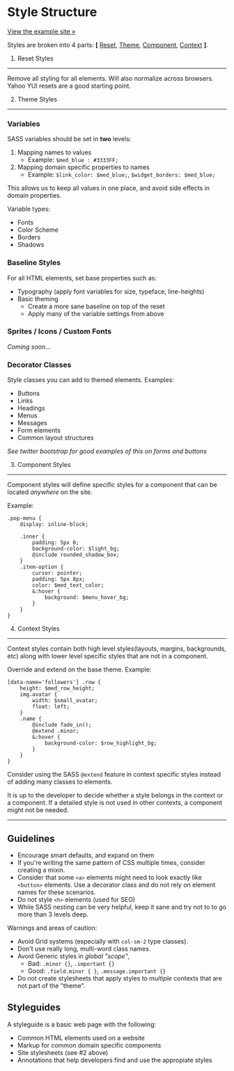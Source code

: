 # Style Structure 

[View the example site &raquo;](http://jasonseney.github.io/style-structure/)

Styles are broken into 4 parts: **[** [Reset](#1-reset-styles), [Theme](#2-theme-styles), [Component](#3-component-styles), [Context](#4-context-styles) **]**.

1. Reset Styles
---------------

Remove all styling for all elements. Will also normalize across browsers. Yahoo YUI resets are a good starting point.

2. Theme Styles
---------------

### Variables 

SASS variables should be set in **two** levels: 

1. Mapping names to values
    - Example: `$med_blue : #3333FF;`
2. Mapping domain specific properties to names
    - Example: `$link_color: $med_blue;`, `$widget_borders: $med_blue;`

This allows us to keep all values in one place, and avoid side effects in domain properties.

Variable types:

- Fonts 
- Color Scheme
- Borders 
- Shadows 

### Baseline Styles

For all HTML elements, set base properties such as:

- Typography (apply font variables for size, typeface, line-heights)
- Basic theming 
    - Create a more sane baseline on top of the reset
    - Apply many of the variable settings from above

### Sprites / Icons / Custom Fonts 

_Coming soon..._

### Decorator Classes 

Style classes you can add to themed elements. Examples:

- Buttons
- Links
- Headings
- Menus
- Messages
- Form elements
- Common layout structures

*See twitter bootstrap for good examples of this on forms and buttons*

3. Component Styles
--------------------

Component styles will define specific styles for a component that can be located _anywhere_ on the site.

Example:

    .pop-menu {
        display: inline-block;

        .inner {
            padding: 5px 0;
            background-color: $light_bg;
            @include rounded_shadow_box;
        }
        .item-option {
            cursor: pointer;
            padding: 5px 8px;
            color: $med_text_color;
            &:hover {
                background: $menu_hover_bg;
            }
        }
    }


4. Context Styles
-----------------

Context styles contain both high level styles(layouts, margins, backgrounds, etc) along with lower level specific styles that are not in a component.

Override and extend on the base theme.  Example:

    [data-name='followers'] .row {
        height: $med_row_height;
        img.avatar {
            width: $small_avatar;
            float: left;
        }
        .name {
            @include fade_in();
            @extend .minor;
            &:hover { 
                background-color: $row_highlight_bg;
            }
        }
    }


Consider using the SASS `@extend` feature in context specific styles instead of adding many classes to elements.

It is up to the developer to decide whether a style belongs in the context or a component. If a detailed style is not used in other contexts, a component might not be needed.

* * * 

Guidelines
----------

- Encourage smart defaults, and expand on them
- If you're writing the same pattern of CSS multiple times, consider creating a mixin.
- Consider that some `<a>` elements might need to look exactly like `<button>` elements. Use a decorator class and do not rely on element names for these scenarios.
- Do not style `<h>` elements (used for SEO)
- While SASS nesting can be very helpful, keep it sane and try not to to go more than 3 levels deep.

Warnings and areas of caution:

- Avoid Grid systems (especially with `col-sm-2` type classes).
- Don't use really long, multi-word class names.
- Avoid Generic styles in _global "scope"_,
    - Bad: `.minor {}`, `.important {}`
    - Good: `.field.minor { }`, `.message.important {}`
- Do not create stylesheets that apply styles to _multiple_ contexts that are not part of the "theme".

Styleguides
-----------

A styleguide is a basic web page with the following:

- Common HTML elements used on a website
- Markup for common domain specific components
- Site stylesheets (see #2 above)
- Annotations that help developers find and use the appropiate styles
